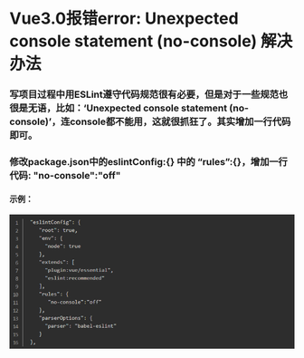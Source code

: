 # Vue3.0报错error: Unexpected console statement (no-console) 解决办法
### 写项目过程中用ESLint遵守代码规范很有必要，但是对于一些规范也很是无语，比如：‘Unexpected console statement (no-console)’，连console都不能用，这就很抓狂了。其实增加一行代码即可。

### 修改package.json中的eslintConfig:{} 中的 “rules”:{}，增加一行代码: "no-console":"off"

#### 示例：
![a](img/vue-no-console.jpg)
